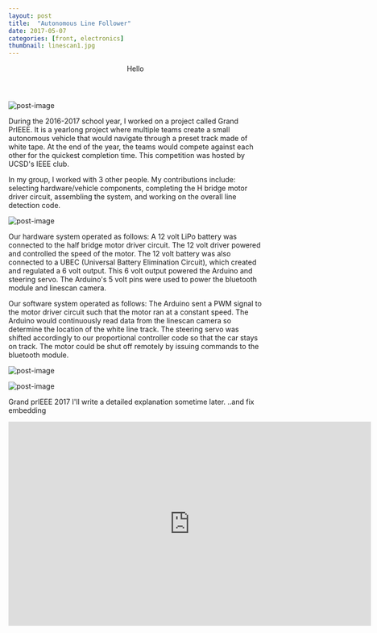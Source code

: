 ```yaml
---
layout: post
title:  "Autonomous Line Follower"
date: 2017-05-07
categories: [front, electronics]
thumbnail: linescan1.jpg
---
```

<header>Hello</header>

![post-image]({{site.url}}/assets/linescan1.jpg)

During the 2016-2017 school year, I worked on a project called Grand PrIEEE. It is a yearlong project where multiple teams create a small autonomous vehicle that would navigate through a preset track made of white tape. At the end of the year, the teams would compete against each other for the quickest completion time. This competition was hosted by UCSD's IEEE club.

In my group, I worked with 3 other people. My contributions include: selecting hardware/vehicle components, completing the H bridge motor driver circuit, assembling the system, and working on the overall line detection code.

![post-image]({{site.url}}/assets/linescan2.jpg)

Our hardware system operated as follows:
A 12 volt LiPo battery was connected to the half bridge motor driver circuit. The 12 volt driver powered and controlled the speed of the motor.
The 12 volt battery was also connected to a UBEC (Universal Battery Elimination Circuit), which created and regulated a 6 volt output.
This 6 volt output powered the Arduino and steering servo.
The Arduino's 5 volt pins were used to power the bluetooth module and linescan camera.

Our software system operated as follows:
The Arduino sent a PWM signal to the motor driver circuit such that the motor ran at a constant speed.
The Arduino would continuously read data from the linescan camera so determine the location of the white line track.
The steering servo was shifted accordingly to our proportional controller code so that the car stays on track.
The motor could be shut off remotely by issuing commands to the bluetooth module.

![post-image]({{site.url}}/assets/linescan3.jpg)

![post-image]({{site.url}}/assets/linescan4.jpg)

Grand prIEEE 2017
I'll write a detailed explanation sometime later.
..and fix embedding

<iframe width="720" height="405" src="https://www.youtube.com/embed/7dBl0f6NcCU" frameborder="0" allowfullscreen></iframe>
